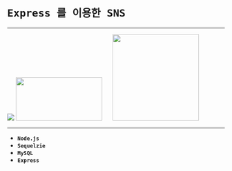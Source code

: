 # `Express 를 이용한 SNS`

----
<img src="https://cdn-images-1.medium.com/max/1200/0*ShbzlvZjT-VI72oW.png">
<img src="https://upload.wikimedia.org/wikipedia/en/thumb/6/62/MySQL.svg/1200px-MySQL.svg.png" width='200' height ="100"><span style="width:20px;display:inline-block" ></span>
<img src = "https://encrypted-tbn0.gstatic.com/images?q=tbn:ANd9GcQNLB2jaw7mK8XLZMDOiegBqpDwor7tPTIgnwHQK2PdjyA_6M54" width ="200" >

----

- **`Node.js`**             
- **`Sequelzie`**
- **`MySQL`**
- **`Express`**